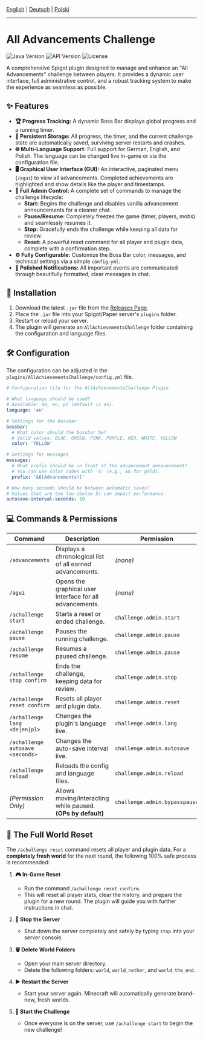 [English](./README.md) | [Deutsch](./README_de.md) | [Polski](./README_pl.md)
***

# All Advancements Challenge

![Java Version](https://img.shields.io/badge/Java-17+-blue.svg) ![API Version](https://img.shields.io/badge/API-Spigot%201.21-orange.svg) ![License](https://img.shields.io/badge/License-MIT-green.svg)

A comprehensive Spigot plugin designed to manage and enhance an "All Advancements" challenge between players. It provides a dynamic user interface, full administrative control, and a robust tracking system to make the experience as seamless as possible.

## ✨ Features

* **🏆 Progress Tracking:** A dynamic Boss Bar displays global progress and a running timer.
* **💾 Persistent Storage:** All progress, the timer, and the current challenge state are automatically saved, surviving server restarts and crashes.
* **🌐 Multi-Language Support:** Full support for German, English, and Polish. The language can be changed live in-game or via the configuration file.
* **🖥️ Graphical User Interface (GUI):** An interactive, paginated menu (`/agui`) to view all advancements. Completed achievements are highlighted and show details like the player and timestamps.
* **👑 Full Admin Control:** A complete set of commands to manage the challenge lifecycle:
    * **Start:** Begins the challenge and disables vanilla advancement announcements for a cleaner chat.
    * **Pause/Resume:** Completely freezes the game (timer, players, mobs) and seamlessly resumes it.
    * **Stop:** Gracefully ends the challenge while keeping all data for review.
    * **Reset:** A powerful reset command for all player and plugin data, complete with a confirmation step.
* **⚙️ Fully Configurable:** Customize the Boss Bar color, messages, and technical settings via a simple `config.yml`.
* **🎨 Polished Notifications:** All important events are communicated through beautifully formatted, clear messages in chat.

## 🚀 Installation

1.  Download the latest `.jar` file from the [Releases Page](https://github.com/jayyy-idk/AllAdvancementsChallenge/releases/tag/v.0.1.9).
2.  Place the `.jar` file into your Spigot/Paper server's `plugins` folder.
3.  Restart or reload your server.
4.  The plugin will generate an `AllAchievementsChallenge` folder containing the configuration and language files.

## 🛠️ Configuration

The configuration can be adjusted in the `plugins/AllAchievementsChallenge/config.yml` file.

```yml
# Configuration file for the AllAchievementsChallenge Plugin

# What language should be used?
# Available: de, en, pl (default is en).
language: 'en'

# Settings for the Bossbar
bossbar:
  # What color should the bossbar be?
  # Valid values: BLUE, GREEN, PINK, PURPLE, RED, WHITE, YELLOW
  color: 'YELLOW'

# Settings for messages
messages:
  # What prefix should be in front of the advancement announcement?
  # You can use color codes with '&' (e.g., &6 for gold).
  prefix: '&6[Advancements!]'

# How many seconds should be between automatic saves?
# Values that are too low (below 5) can impact performance.
autosave-interval-seconds: 10
```

## 💻 Commands & Permissions

| Command | Description | Permission |
| --- | --- | --- |
| `/advancements` | Displays a chronological list of all earned advancements. | *(none)* |
| `/agui` | Opens the graphical user interface for all advancements. | *(none)* |
| `/achallenge start` | Starts a reset or ended challenge. | `challenge.admin.start` |
| `/achallenge pause` | Pauses the running challenge. | `challenge.admin.pause` |
| `/achallenge resume`| Resumes a paused challenge. | `challenge.admin.pause` |
| `/achallenge stop confirm` | Ends the challenge, keeping data for review. | `challenge.admin.stop` |
| `/achallenge reset confirm`| Resets all player and plugin data. | `challenge.admin.reset` |
| `/achallenge lang <de\|en\|pl>` | Changes the plugin's language live. | `challenge.admin.lang` |
| `/achallenge autosave <seconds>` | Changes the auto-save interval live. | `challenge.admin.autosave` |
| `/achallenge reload` | Reloads the config and language files. | `challenge.admin.reload` |
| *(Permission Only)* | Allows moving/interacting while paused. **(OPs by default)** | `challenge.admin.bypasspause`|

## 🔄 The Full World Reset

The `/achallenge reset` command resets all player and plugin data. For a **completely fresh world** for the next round, the following 100% safe process is recommended:

1.  **🎮 In-Game Reset**
    * Run the command `/achallenge reset confirm`.
    * This will reset all player stats, clear the history, and prepare the plugin for a new round. The plugin will guide you with further instructions in chat.

2.  **🛑 Stop the Server**
    * Shut down the server completely and safely by typing `stop` into your server console.

3.  **🗑️ Delete World Folders**
    * Open your main server directory.
    * Delete the following folders: `world`, `world_nether`, and `world_the_end`.

4.  **▶️ Restart the Server**
    * Start your server again. Minecraft will automatically generate brand-new, fresh worlds.

5.  **🚀 Start the Challenge**
    * Once everyone is on the server, use `/achallenge start` to begin the new challenge!
